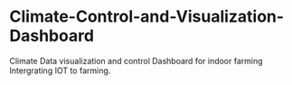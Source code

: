 # Climate-Control-and-Visualization-Dashboard
 Climate Data visualization and control Dashboard for indoor farming
 Intergrating IOT to farming.
